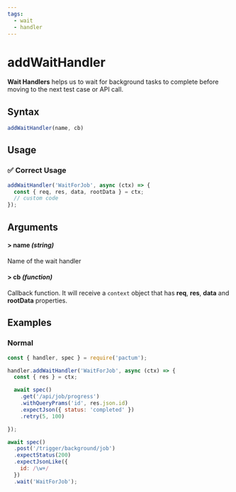 ```yaml
---
tags:
  - wait
  - handler
---
```


# addWaitHandler

**Wait Handlers** helps us to wait for background tasks to complete before moving to the next test case or API call.

## Syntax

```js
addWaitHandler(name, cb)
```

## Usage

### ✅  Correct Usage

```js
addWaitHandler('WaitForJob', async (ctx) => {
  const { req, res, data, rootData } = ctx;
  // custom code
});
```

## Arguments

#### > name *(string)*

Name of the wait handler

#### > cb *(function)*

Callback function. It will receive a `context` object that has **req**, **res**, **data** and **rootData** properties.

## Examples

### Normal

```js
const { handler, spec } = require('pactum');

handler.addWaitHandler('WaitForJob', async (ctx) => {
  const { res } = ctx;

  await spec()
    .get('/api/job/progress')
    .withQueryPrams('id', res.json.id)
    .expectJson({ status: 'completed' })
    .retry(5, 100)

});

await spec()
  .post('/trigger/background/job')
  .expectStatus(200)
  .expectJsonLike({
    id: /\w+/
  })
  .wait('WaitForJob');
```
